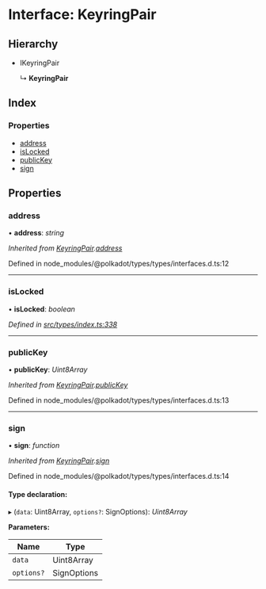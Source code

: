 # Interface: KeyringPair

## Hierarchy

* IKeyringPair

  ↳ **KeyringPair**

## Index

### Properties

* [address](types.keyringpair.md#address)
* [isLocked](types.keyringpair.md#islocked)
* [publicKey](types.keyringpair.md#publickey)
* [sign](types.keyringpair.md#sign)

## Properties

###  address

• **address**: *string*

*Inherited from [KeyringPair](types.keyringpair.md).[address](types.keyringpair.md#address)*

Defined in node_modules/@polkadot/types/types/interfaces.d.ts:12

___

###  isLocked

• **isLocked**: *boolean*

*Defined in [src/types/index.ts:338](https://github.com/PolymathNetwork/polymesh-sdk/blob/d7c2770/src/types/index.ts#L338)*

___

###  publicKey

• **publicKey**: *Uint8Array*

*Inherited from [KeyringPair](types.keyringpair.md).[publicKey](types.keyringpair.md#publickey)*

Defined in node_modules/@polkadot/types/types/interfaces.d.ts:13

___

###  sign

• **sign**: *function*

*Inherited from [KeyringPair](types.keyringpair.md).[sign](types.keyringpair.md#sign)*

Defined in node_modules/@polkadot/types/types/interfaces.d.ts:14

#### Type declaration:

▸ (`data`: Uint8Array, `options?`: SignOptions): *Uint8Array*

**Parameters:**

Name | Type |
------ | ------ |
`data` | Uint8Array |
`options?` | SignOptions |
